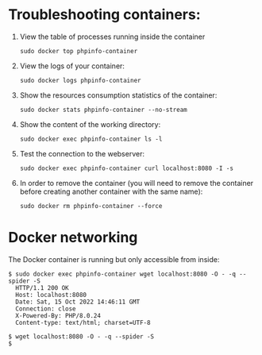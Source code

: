 # Troubleshooting containers:

1. View the table of processes running inside the container
    ```
    sudo docker top phpinfo-container
    ```
1. View the logs of your container:
    ```
    sudo docker logs phpinfo-container
    ```
1. Show the resources consumption statistics of the container:
    ```
    sudo docker stats phpinfo-container --no-stream
    ```
1. Show the content of the working directory:
    ```
    sudo docker exec phpinfo-container ls -l
    ```
1. Test the connection to the webserver:
    ```
    sudo docker exec phpinfo-container curl localhost:8080 -I -s
    ```
1. In order to remove the container (you will need to remove the container before creating another container with the same name):
    ```
    sudo docker rm phpinfo-container --force
    ```

# Docker networking
The Docker container is running but only accessible from inside:
```
$ sudo docker exec phpinfo-container wget localhost:8080 -O - -q --spider -S
  HTTP/1.1 200 OK
  Host: localhost:8080
  Date: Sat, 15 Oct 2022 14:46:11 GMT
  Connection: close
  X-Powered-By: PHP/8.0.24
  Content-type: text/html; charset=UTF-8
  
$ wget localhost:8080 -O - -q --spider -S
$ 
```
